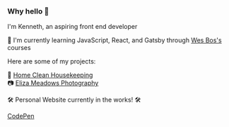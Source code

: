 ### Why hello 👋

<!--
**kennethletran/kennethletran** is a ✨ _special_ ✨ repository because its `README.md` (this file) appears on your GitHub profile.

Here are some ideas to get you started:

- 🔭 I’m currently working on ...
- 🌱 I’m currently learning ...
- 👯 I’m looking to collaborate on ...
- 🤔 I’m looking for help with ...
- 💬 Ask me about ...
- 📫 How to reach me: ...
- 😄 Pronouns: ...
- ⚡ Fun fact: ...
-->
I'm Kenneth, an aspiring front end developer

📖 I'm currently learning JavaScript, React, and Gatsby through <a href="https://wesbos.com/" target="_blank" rel="noopener">Wes Bos's</a> courses

Here are some of my projects:

🧼 <a href="https://homecleanhouston.com">Home Clean Housekeeping</a>
<br/>
📷 <a href="https://elizaphotography.netlify.app">Eliza Meadows Photography</a>

🛠 Personal Website currently in the works! 🛠

<a href="https://codepen.io/kentaayy">CodePen</a>
